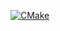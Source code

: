 [![CMake](https://github.com/shekeraoleksandr/Serialization/actions/workflows/cmake.yml/badge.svg)](https://github.com/shekeraoleksandr/Serialization/actions/workflows/cmake.yml)
